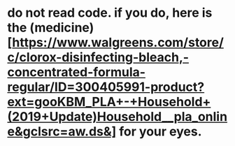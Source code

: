 # do not read code. if you do, here is the (medicine)[https://www.walgreens.com/store/c/clorox-disinfecting-bleach,-concentrated-formula-regular/ID=300405991-product?ext=gooKBM_PLA+-+Household+(2019+Update)Household__pla_online&gclsrc=aw.ds&] for your eyes.
